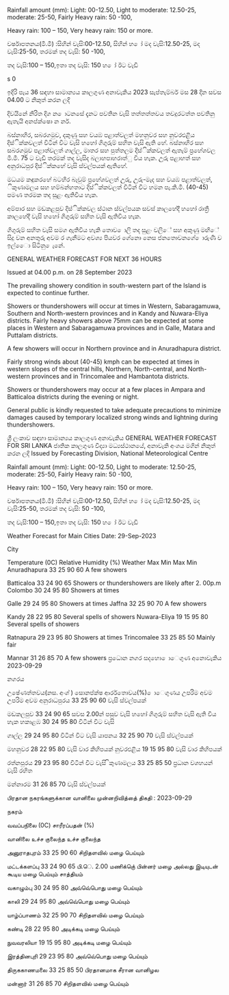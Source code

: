 Rainfall amount (mm): Light: 00-12.50, Light to moderate: 12.50-25, moderate: 25-50, Fairly Heavy rain: 50 -100,

Heavy rain: 100 – 150, Very heavy rain: 150 or more.

වර්ෂාපතනය(මි.මී) :සිහින් වැසි:00-12.50, සිහින් හ ෝ මද වැසි:12.50-25, මද වැසි:25-50, තරමක් තද වැසි: 50 -100,

තද වැසි:100 – 150,ඉතා තද වැසි: 150 හ ෝ ඊට වැඩි

s 0

ඉදිරි පැය 36 සඳහා සාමාන්‍යය කාලගුණ අනාවැකිය 2023 සැප්තැම්බර් මස 28 දින සවස 04.00 ට නිකුත් කරන ලදි

දිවයිනේ නිරිත දිග න ොටනසේ දැනට පවතින වැසි තත්තත්තවය තවදුරටත්ත පවතිනු ඇතැයි අනප්ක්ෂො න නර්.

බස්නාහිර, සබරගමුව, දකුණු සහ වයඹ පළාත්වලත් මහනුවර සහ නුවරඑළිය දිස්ික්කවලත් විටින් විට වැසි හහෝ ගිගුරුම් සහිත වැසි ඇති හේ. බස්නාහිර සහ සබරගමුව පළාත්වලත් ගාල්ල, මාතර සහ පුත්තලම දිස්ික්කවලත් ඇතැම් ප්‍රහේශවල මි.මී. 75 ට වැඩි තරමක් තද වැසිද බලාහපාහරාත්ු විය හැක. උුරු පළාහත් සහ අනුරාධපුර දිස්ික්කහේ වැසි ස්වල්පයක් ඇතිහේ.

මධයම කඳුකරහේ බටහිර බෑවුම් ප්‍රහේශවලත් උුරු, උුරු-මැද සහ වයඹ පළාත්වලත්, ිකුණාමලය සහ හම්බන්හතාට දිස්ික්කවලත් විටින් විට හමන පැ.කි.මී. (40-45) පමණ තරමක තද සුළං ඇතිවිය හැක.

අම්පාර සහ මඩකළපුව දිස්ික්කවල ස්ථාන ස්වල්පයක සවස් කාලහේදී හහෝ රාත්‍රී කාලහේදී වැසි හහෝ ගිගුරුම් සහිත වැසි ඇතිවිය හැක.

ගිගුරුම් සහිත වැසි සමග ඇතිවිය හැකි තොව ොලි තද සුළං වලිේ සහ අකුණු මඟිේ සිදු වන අනතුරු අවම ර ගැනීමට අවශ්‍ය පියවර ගේනො නෙස ජනතොවනගේ ොරුණි ව ඉල්ෙො සිටිනු ෙැනේ.

GENERAL WEATHER FORECAST FOR NEXT 36 HOURS

Issued at 04.00 p.m. on 28 September 2023

The prevailing showery condition in south-western part of the Island is expected to continue further.

Showers or thundershowers will occur at times in Western, Sabaragamuwa, Southern and North-western provinces and in Kandy and Nuwara-Eliya districts. Fairly heavy showers above 75mm can be expected at some places in Western and Sabaragamuwa provinces and in Galle, Matara and Puttalam districts.

A few showers will occur in Northern province and in Anuradhapura district.

Fairly strong winds about (40-45) kmph can be expected at times in western slopes of the central hills, Northern, North-central, and North-western provinces and in Trincomalee and Hambantota districts.

Showers or thundershowers may occur at a few places in Ampara and Batticaloa districts during the evening or night.

General public is kindly requested to take adequate precautions to minimize damages caused by temporary localized strong winds and lightning during thundershowers.

ශ්‍රී ලංකාව සඳහා සාමාන්‍යය කාලගුණ අනාවැකිය GENERAL WEATHER FORECAST FOR SRI LANKA ජාතික කාලගුණ විද්‍යා මධ්‍යස්ථානයේ, අනාවැකි අංශය මගින් නිකුත් කරන ලදි Issued by Forecasting Division, National Meteorological Centre

Rainfall amount (mm): Light: 00-12.50, Light to moderate: 12.50-25, moderate: 25-50, Fairly Heavy rain: 50 -100,

Heavy rain: 100 – 150, Very heavy rain: 150 or more.

වර්ෂාපතනය(මි.මී) :සිහින් වැසි:00-12.50, සිහින් හ ෝ මද වැසි:12.50-25, මද වැසි:25-50, තරමක් තද වැසි: 50 -100,

තද වැසි:100 – 150,ඉතා තද වැසි: 150 හ ෝ ඊට වැඩි

Weather Forecast for Main Cities Date: 29-Sep-2023

City

Temperature (0C) Relative Humidity (%) Weather Max Min Max Min Anuradhapura 33 25 90 60 A few showers

Batticaloa 33 24 90 65 Showers or thundershowers are likely after 2. 00p.m Colombo 30 24 95 80 Showers at times

Galle 29 24 95 80 Showers at times Jaffna 32 25 90 70 A few showers

Kandy 28 22 95 80 Several spells of showers Nuwara-Eliya 19 15 95 80 Several spells of showers

Ratnapura 29 23 95 80 Showers at times Trincomalee 33 25 85 50 Mainly fair

Mannar 31 26 85 70 A few showers ප්‍රධොන නගර සදහො ොෙගුණ අනොවැකිය 2023-09-29

නගරය

උෂේණත්තවය(නස. අංශ්‍ ) සොනප්ක්ෂ ආර්රතොවය(%) ොෙගුණය උපරිම අවම උපරිම අවම අනුරාධපුරය 33 25 90 60 වැසි ස්වල්පයක්

මඩකලපුව 33 24 90 65 සවස 2.00න් පසුව වැසි හහෝ ගිගුරුම් සහිත වැසි ඇති විය හැක හකාළඹ 30 24 95 80 විටින් විට වැසි

ගාල්ල 29 24 95 80 විටින් විට වැසි යාපනය 32 25 90 70 වැසි ස්වල්පයක්

මහනුවර 28 22 95 80 වැසි වාර කිහිපයක් නුවරඑළිය 19 15 95 80 වැසි වාර කිහිපයක්

රත්නපුරය 29 23 95 80 විටින් විට වැසි ිකුණාමලය 33 25 85 50 ප්‍රධාන වශහයන් වැසි රහිත

මන්නාරම 31 26 85 70 වැසි ස්වල්පයක්

பிரதான நகரங்களுக்கான வானிலை முன்னறிவித்தை் திகதி : 2023-09-29

நகரம்

வவப்பநிலை (0C) சாரீரப்பதன் (%)

வானிலை உச்ச குலைந்த உச்ச குலைந்த

அனுராதபுரம் 33 25 90 60 சிறிதளவில் மழை பெய்யும்

மட்டக்களப்பு 33 24 90 65 பி.ெ. 2.00 மணிக்குெ் பின்னர் மழை அல்லது இடியுடன் கூடிய மழை பெய்யும் சாத்தியம்

வகாழும்பு 30 24 95 80 அவ்வெ்பொது மழை பெய்யும்

காலி 29 24 95 80 அவ்வெ்பொது மழை பெய்யும்

யாழ்ப்பாணம் 32 25 90 70 சிறிதளவில் மழை பெய்யும்

கண்டி 28 22 95 80 அடிக்கடி மழை பெய்யும்

நுவவரலியா 19 15 95 80 அடிக்கடி மழை பெய்யும்

இரத்தினபுரி 29 23 95 80 அவ்வெ்பொது மழை பெய்யும்

திருககாணமலை 33 25 85 50 பிரதானமாக சீரான வானிழல

மன்னார் 31 26 85 70 சிறிதளவில் மழை பெய்யும்